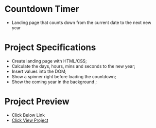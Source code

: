 # Countdown Timer
* Landing page that counts down from the current date to the next new year
# Project Specifications
* Create landing page with HTML/CSS;
* Calculate the days, hours, mins and seconds to the new year;
* Insert values into the DOM;
* Show a spinner right before loading the countdown;
* Show the coming year in the background ;
# Project Preview
* Click Below Link
* <a href="https://github.com/syamachandrika/InnovixionTech-Nov2/tree/main">Click View Project</a>

